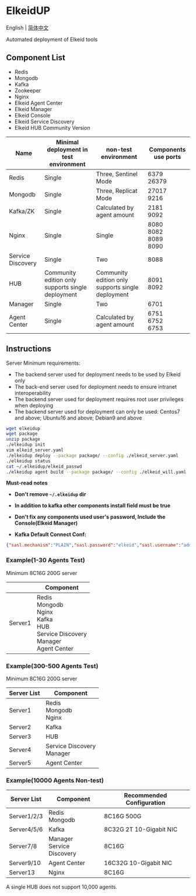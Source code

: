 # ElkeidUP

English | [简体中文](README-zh_CN.md)

Automated deployment of Elkeid tools



## Component List
* Redis
* Mongodb
* Kafka
* Zookeeper
* Nginx
* Elkeid Agent Center
* Elkeid Manager
* Elkeid Console
* Elkeid Service Discovery
* Elkeid HUB Community Version



| **Name**          | **Minimal deployment in test environment**        | **non-test environment**                          | **Components use ports**           |
| ----------------- | ------------------------------------------------- | ------------------------------------------------- | ---------------------------------- |
| Redis             | Single                                            | Three, Sentinel Mode                              | 6379<br />26379                    |
| Mongodb           | Single                                            | Three, Replicat Mode                              | 27017<br />9216                    |
| Kafka/ZK          | Single                                            | Calculated by agent amount                        | 2181<br />9092                     |
| Nginx             | Single                                            | Single                                            | 8080<br />8082<br />8089<br />8090 |
| Service Discovery | Single                                            | Two                                               | 8088                               |
| HUB               | Community edition only supports single deployment | Community edition only supports single deployment | 8091<br />8092                     |
| Manager           | Single                                            | Two                                               | 6701                               |
| Agent Center      | Single                                            | Calculated by agent amount                        | 6751<br />6752<br />6753           |



## Instructions
Server Minimum requirements:
* The backend server used for deployment needs to be used by Elkeid only
* The back-end server used for deployment needs to ensure intranet interoperability
* The backend server used for deployment requires root user privileges when deploying
* The backend server used for deployment can only be used: Centos7 and above; Ubuntu16 and above; Debian9 and above



```bash
wget elkeidup
wget package
unzip package
./elkeidup init
vim elkeid_server.yaml
./elkeidup deploy --package package/ --config ./elkeid_server.yaml
./elkeidup status
cat ~/.elkeidup/elkeid_passwd
./elkeidup agent build --package package/ --config ./elkeid_will.yaml 
```



**Must-read notes**

* **Don't remove `~/.elkeidup` dir**
* **In addition to kafka other components install field must be true**

* **Don't fix any components used user's password, Include the Console(Elkeid Manager)**

* **Kafka Default Connect Conf:**

```json
{"sasl.mechanism":"PLAIN","sasl.password":"elkeid","sasl.username":"admin","security.protocol":"SASL_PLAINTEXT"}
```



### Example(1-30 Agents Test)

Minimum 8C16G 200G server

|         | Component                                                    |
| ------- | ------------------------------------------------------------ |
| Server1 | Redis<br />Mongodb<br />Nginx<br />Kafka<br />HUB<br />Service Discovery<br />Manager<br />Agent Center |



### Example(300-500 Agents Test)

Minimum 8C16G 200G server

| Server List | Component                      |
| ----------- | ------------------------------ |
| Server1     | Redis<br />Mongodb<br />Nginx  |
| Server2     | Kafka                          |
| Server3     | HUB                            |
| Server4     | Service Discovery<br />Manager |
| Server5     | Agent Center                   |



### Example(10000 Agents Non-test)

| Server List | Component                  | Recommended Configuration |
|-------------|----------------------------| ------------------------- |
| Server1/2/3 | Redis<br />Mongodb               | 8C16G 500G                |
| Server4/5/6 | Kafka                      | 8C32G 2T 10-Gigabit NIC   |
| Server7/8   | Manager<br />Service Discovery | 8C16G                     |
| Server9/10  | Agent Center               | 16C32G  10-Gigabit NIC    |
| Server13    | Nginx                      | 8C16G                     |

A single HUB does not support 10,000 agents.